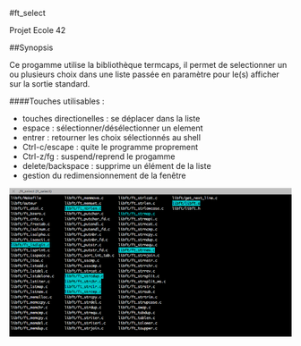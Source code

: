 #ft_select
  
Projet Ecole 42
  
##Synopsis
  
Ce progamme utilise la bibliothèque termcaps, il permet de selectionner un ou plusieurs choix dans une liste passée en paramètre pour le(s) afficher sur la sortie standard.

####Touches utilisables :
  
* touches directionelles : se déplacer dans la liste
* espace : sélectionner/désélectionner un element 
* entrer : retourner les choix sélectionnés au shell
* Ctrl-c/escape : quite le programme proprement
* Ctrl-z/fg : suspend/reprend le progamme
* delete/backspace : supprime un élément de la liste
* gestion du redimensionnement de la fenêtre
  
![exemple ft_select](./img/exemple.png)

